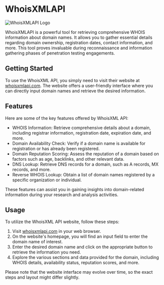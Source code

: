 # WhoisXMLAPI

![WhoisXMLAPI Logo](whoisxmlapi_logo.png)

WhoisXMLAPI is a powerful tool for retrieving comprehensive WHOIS information about domain names. It allows you to gather essential details regarding domain ownership, registration dates, contact information, and more. This tool proves invaluable during reconnaissance and information gathering phases of penetration testing engagements.

## Getting Started

To use the WhoisXML API, you simply need to visit their website at [whoisxmlapi.com](https://www.whoisxmlapi.com/). The website offers a user-friendly interface where you can directly input domain names and retrieve the desired information.

## Features

Here are some of the key features offered by WhoisXML API:

- WHOIS Information: Retrieve comprehensive details about a domain, including registrar information, registration date, expiration date, and more.
- Domain Availability Check: Verify if a domain name is available for registration or has already been registered.
- Domain Reputation Scoring: Assess the reputation of a domain based on factors such as age, backlinks, and other relevant data.
- DNS Lookup: Retrieve DNS records for a domain, such as A records, MX records, and more.
- Reverse WHOIS Lookup: Obtain a list of domain names registered by a specific organization or individual.

These features can assist you in gaining insights into domain-related information during your research and analysis activities.

## Usage

To utilize the WhoisXML API website, follow these steps:

1. Visit [whoisxmlapi.com](https://www.whoisxmlapi.com/) in your web browser.
2. On the website's homepage, you will find an input field to enter the domain name of interest.
3. Enter the desired domain name and click on the appropriate button to retrieve the information you need.
4. Explore the various sections and data provided for the domain, including WHOIS details, availability status, reputation scores, and more.

Please note that the website interface may evolve over time, so the exact steps and layout might differ slightly.
